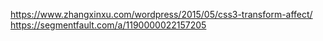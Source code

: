 https://www.zhangxinxu.com/wordpress/2015/05/css3-transform-affect/
https://segmentfault.com/a/1190000022157205